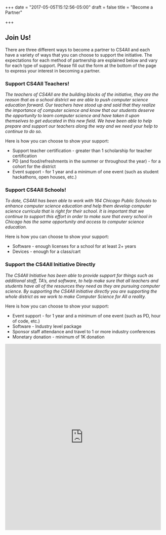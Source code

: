 +++
date = "2017-05-05T15:12:56-05:00"
draft = false
title = "Become a Partner"

+++

## Join Us!

There are three different ways to become a partner to CS4All and each have a variety of ways that you can choose to support the initiative. The expectations for each method of partnership are explained below and vary for each type of support. Please fill out the form at the bottom of the page to express your interest in becoming a partner.

### Support CS4All Teachers!

*The teachers of CS4All are the building blocks of the initiative, they are the reason that as a school district we are able to push computer science education forward. Our teachers have stood up and said that they realize the importance of computer science and know that our students deserve the opportunity to learn computer science and have taken it upon themselves to get educated in this new field. We have been able to help prepare and support our teachers along the way and we need your help to continue to do so.*

Here is how you can choose to show your support:

* Support teacher certification - greater than 1 scholarship for teacher certification
* PD (and food/refreshments in the summer or throughout the year) - for a cohort for the district 
* Event support - for 1 year and a minimum of one event (such as student hackathons, open houses, etc.)

### Support CS4All Schools!

*To date, CS4All has been able to work with 164 Chicago Public Schools to enhance computer science education and help them develop computer science curricula that is right for their school. It is important that we continue to support this effort in order to make sure that every school in Chicago has the same opportunity and access to computer science education.*

Here is how you can choose to show your support:

* Software - enough licenses for a school for at least 2+ years
* Devices - enough for a class/cart

### Support the CS4All Initiative Directly

*The CS4All Initiative has been able to provide support for things such as additional staff, TA’s, and software, to help make sure that all teachers and students have all of the resources they need as they are pursuing computer science. By supporting the CS4All initiative directly you are supporting the whole district as we work to make Computer Science for All a reality.*

Here is how you can choose to show your support:

* Event support - for 1 year and a minimum of one event (such as PD, hour of code, etc.)
* Software - Industry level package
* Sponsor staff attendance and travel to 1 or more industry conferences
* Monetary donation - minimum of 1K donation

 
<div><div class="sites-embed-align-left-wrapping-off"><div class="sites-embed-border-off sites-embed sites-embed-full-width" style="width:100%;"><div class="sites-embed-object-title" style="display:none;">CS4All Partner Interest Form</div><div class="sites-embed-content sites-embed-type-spreadsheet-form"><iframe src="http://docs.google.com/forms/viewform?bc=transparent&amp;embedded=true&amp;f=%2522Open%2BSans%2522%252C%2Bsans-serif&amp;hl=en&amp;htc=%2523eeeeee&amp;id=1foU_S24h8m0KIXkiTk-Otc7K24xu07vj5t7S_11GBe0&amp;lc=%2523298cca&amp;pli=1&amp;tc=%2523616161&amp;ttl=0" width="100%" height="600" title="CS4All Partner Interest Form" allowtransparency="true" frameborder="0" marginheight="0" marginwidth="0" id="517134667"> </iframe></div>







